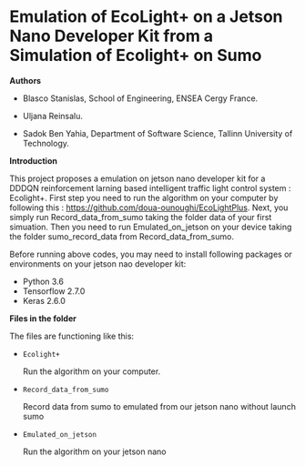 # Emulation of EcoLight+ on a Jetson Nano Developer Kit from a Simulation of Ecolight+ on Sumo


**Authors**

- Blasco Stanislas, School of Engineering, ENSEA Cergy France.

- Uljana Reinsalu.

- Sadok Ben Yahia, Department of Software Science, Tallinn University of Technology.


**Introduction**


This project proposes a emulation on jetson nano developer kit for a DDDQN reinforcement larning based intelligent traffic light control system : Ecolight+. First step you need to run the algorithm on your computer by following this : https://github.com/doua-ounoughi/EcoLightPlus. Next, you simply run Record_data_from_sumo taking the folder data of your first simuation. Then you need to run Emulated_on_jetson on your device taking the folder sumo_record_data from Record_data_from_sumo.



Before running above codes, you may need to install following packages or environments on your jetson nao developer kit:

- Python 3.6
- Tensorflow 2.7.0
- Keras 2.6.0 


**Files in the folder**

The files are functioning like this:

- `Ecolight+`

  Run the algorithm on your computer.

- `Record_data_from_sumo`

  Record data from sumo to emulated from our jetson nano without launch sumo

- `Emulated_on_jetson`

  Run the algorithm on your jetson nano 














